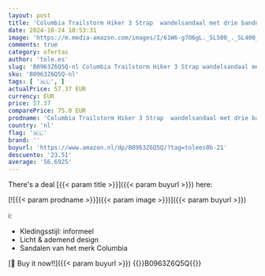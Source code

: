 ```yaml
---
layout: post
title: 'Columbia Trailstorm Hiker 3 Strap  wandelsandaal met drie banden voor heren'
date: 2024-10-24 10:53:31
image: 'https://m.media-amazon.com/images/I/61W6-g7O6gL._SL500_._SL400_.jpg'
comments: true
category: ofertas
author: 'tole.es'
slug: 'B0963Z6Q5Q-nl Columbia Trailstorm Hiker 3 Strap wandelsandaal met drie...'
sku: 'B0963Z6Q5Q-nl'
tags: [ '🇳🇱', ]
actualPrice: 57.37 EUR
currency: EUR
price: 57.37
comparePrice: 75.0 EUR
prodname: 'Columbia Trailstorm Hiker 3 Strap  wandelsandaal met drie banden voor heren'
country: 'nl'
flag: '🇳🇱'
brand: ''
buyurl: 'https://www.amazon.nl/dp/B0963Z6Q5Q/?tag=tolees0b-21'
descuento: '23.51'
average: '56.6925'
---
```


There's a deal [{{< param title >}}]({{< param buyurl >}})  here:

[![{{< param prodname >}}]({{< param image >}})]({{< param buyurl >}})

ℹ️:

- Kledingsstijl: informeel
- Licht & ademend design
- Sandalen van het merk Columbia

[🛒 Buy it now!!]({{< param buyurl >}})
{{<world>}}B0963Z6Q5Q{{</world>}}
